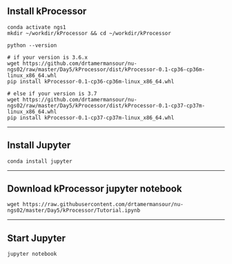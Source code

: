 ## Install kProcessor
```
conda activate ngs1
mkdir ~/workdir/kProcessor && cd ~/workdir/kProcessor

python --version

# if your version is 3.6.x
wget https://github.com/drtamermansour/nu-ngs02/raw/master/Day5/kProcessor/dist/kProcessor-0.1-cp36-cp36m-linux_x86_64.whl
pip install kProcessor-0.1-cp36-cp36m-linux_x86_64.whl

# else if your version is 3.7
wget https://github.com/drtamermansour/nu-ngs02/raw/master/Day5/kProcessor/dist/kProcessor-0.1-cp37-cp37m-linux_x86_64.whl
pip install kProcessor-0.1-cp37-cp37m-linux_x86_64.whl
```
---
## Install Jupyter
```
conda install jupyter
```
---
## Download kProcessor jupyter notebook
```
wget https://raw.githubusercontent.com/drtamermansour/nu-ngs02/master/Day5/kProcessor/Tutorial.ipynb
```
---
## Start Jupyter
```
jupyter notebook
```
